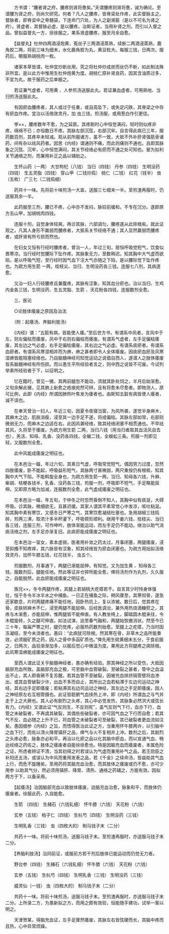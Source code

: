<!-- { "loadSidebar": true } -->
　　方书谓：“腰者肾之府，腰疼则肾将惫矣。”夫谓腰疼则肾将惫，诚为确论。至谓腰为肾之府，则尚欠研究。何者？凡人之腰疼，皆脊梁处作疼，此实督脉主之。督脉者，即脊梁中之脊髓袋，下连命门穴处，为人之副肾脏（是以不可名为肾之府）。肾虚者，其督脉必虚，是以腰疼。治斯证者，当用补肾之剂，而引以入督之品。曾拟益督丸一方，徐徐服之，果系肾虚腰疼，服至月余自愈。

　　【益督丸】杜仲四两酒浸炮黄，菟丝子三两酒浸蒸熟，续断二两酒浸蒸熟，鹿角胶二两，将前三味为细末，水化鹿角胶为丸，黄豆粒大。每服三钱，日两次。服药后，嚼服熟胡桃肉一枚。

　　诸家本草皆谓，杜仲宜炒断丝用，究之将杜仲炒成炭而丝仍不断，如此制法殊非所宜。是以此方中惟用生杜仲炮黄为度。胡桃仁原补肾良药，因其含油质过多，不宜为丸，故于服药之后单服之。

　　若证兼气虚者，可用黄 、人参煎汤送服此丸。若证兼血虚者，可用熟地、当归煎汤送服此丸。

　　有因瘀血腰疼者，其人或过于任重，或自高坠下，或失足闪跌，其脊梁之中存有瘀血作疼。宜治以活络效灵丹，加 虫三钱，煎汤服，或用葱白作引更佳。

　　李××，腰疼数年不愈，为之延医。其疼剧时心中恒觉满闷，轻时则似疼非疼，绵绵不已；亦恒数日不疼。其脉左部沉弦，右部沉牢。自言得此病已三年，服药数百剂，其疼卒未轻减。观从前所服诸方，虽不一致，大抵不外补肝肾强筋骨诸药，间有杂以祛风药者。因思《内经》谓通则不痛，而此则痛则不通也。且即其脉象之沉弦、沉牢，心中恒觉满闷，其关节经络必有瘀而不通之处可知也。爰为拟利关节通络之剂，而兼用补正之品以辅助之。

　　生怀山药（一两） 大甘枸杞（八钱） 当归（四钱） 丹参（四钱） 生明没药（四钱） 生五灵脂（四钱） 穿山甲（二钱炒捣） 桃仁（二钱） 红花（钱半） 虫（五枚） 广三七（二钱捣细）

　　药共十一味。先将前十味煎汤一大盅，送服三七细末一半。至煎渣再服时，仍送服其余一半。

　　此药服至三剂，腰已不疼，心中亦不发闷，脉较前缓和，不专在沉分。遂即原方去山甲，加胡桃肉四钱。

　　连服十剂，自觉身体轻爽。再诊其脉，六部调匀，腰疼遂从此除根矣。就此证观之，凡其人身形不羸弱而腰疼者，大抵系关节经络不通；其人显然羸弱而腰疼者，或肝肾有所亏损而然也。

　　在妇女又恒有行经时腰疼者，曾治一人，年过三旬，居恒呼吸觉短气，饮食似畏寒凉。当行经时觉腰际下坠作疼。其脉象无力，至数稍迟。知其胸中大气虚而欲陷，是以呼吸气短，至行经时因气血下注大气亦随之下陷，是以腰际觉下坠作疼也。为疏方用生箭 一两，桂枝尖、当归、生明没药各三钱。连服七八剂，其病遂愈。

　　又治一妇人行经腰疼且兼腹疼，其脉有涩象，知其血分瘀也。治以当归、生鸡内金各三钱，生明没药、生五灵脂、生箭 、天花粉各四钱，连服数剂全愈。

　　三、医论

　　○论肢体痿废之原因及治法

　　（附：起痿汤、养脑利肢汤）

　　《内经》谓：“五脏有病，皆能使人痿。”至后世方书，有谓系中风者，言风中于左，则左偏枯而痿废，风中于右则右偏枯而痿废。有谓系气虚者，左手足偏枯痿废，其左边之气必虚，右手足偏枯痿废，其右边之气必虚。有谓系痰瘀者。有谓系血瘀者。有谓系风寒湿相并而为痹，痹之甚者即令人全体痿废。因痰瘀血瘀及风寒湿痹皆能阻塞经络也。乃自脑髓神经司知觉运动之说倡自西人，遂谓人之肢体痿废皆系脑髓神经有所伤损。而以愚生平所经验者言之，则中西之说皆不可废。今试列举素所经验者于下，以征明之。

　　忆在籍时，曾见一猪，其两前腿忽不能动，须就其卧处饲之，半月后始渐愈。又旬余解此猪，见其肺上新愈之疮痕宛然可辨，且有将愈未尽愈者。即物测人，原可比例，此即《内经》所谓因肺热叶焦发为痿者也。由斯知五脏有病皆使人痿者，诚不误也。

　　在奉天曾治一妇人，年近三旬，因夏令夜寝当窗，为风所袭，遂觉半身麻木，其麻木之边，肌肤消瘦，浸至其一边手足不遂，将成偏枯。其脉左部如常，右部则微弱无力，而麻木之边适在右。此因风袭经络，致其经络闭塞不相贯通也。不早祛其风，久将至于痿废。为疏方用生箭 二两，当归八钱（用当归者取其血活风自去也），羌活、知母、乳香、没药各四钱，全蝎二钱，全蜈蚣三条。煎服一剂即见轻，又服数剂全愈。

　　此中风能成痿废之明征也。

　　在本邑治一媪，年过六旬，其素日气虚，呼吸常觉短气。偶因劳力过度，忽然四肢痿废，卧不能起，呼吸益形短气，其脉两寸甚微弱，两尺重按仍有根柢，知其胸中大气下陷，不能斡旋全身也，为疏方用生箭一两，当归、知母各六钱，升麻、柴胡、桔梗各钱半，乳香、没药各三钱，煎服一剂，呼吸即不短气，手足略能屈伸。又即原方略为加减，连服数剂全愈，此气虚成痿废之明征也。

　　在本邑治一媪，年五旬，于仲冬之时忽然昏倒不知人，其胸中似有痰涎，大碍呼吸。诊其脉，微细欲无，且甚迟缓。其家人谓其平素常觉心中发凉，咳吐粘涎。知其胸中素有寒饮，又感冬日严寒之气，其寒饮愈凝结杜塞也。急用胡椒三钱捣碎，煎两三沸，取浓汁多半杯灌下，呼吸顿形顺利。继用干姜六钱，桂枝尖、当归各三钱，连服三剂，可作呻吟，肢体渐能运动，而左手足仍不能动。继治以助气消痰活络之剂，左手足亦渐复旧。此痰瘀能成痿废之明征也。

　　在本邑治一室女，素本虚弱，医者用补敛之药太过，月事闭塞，两腿痿废，浸至抑搔不知疼痒，其六脉皆有涩象，知其经络皆为瘀血闭塞也。为疏方用拙拟活络效灵丹，加怀牛膝五钱，红花钱半， 虫五个。

　　煎服数剂，月事通下，两腿已渐能屈伸，有知觉。又为加生黄 、知母各三钱，服数剂后，腿能任地。然此等证非仓猝所能全愈，俾将汤剂作为丸剂，久久服之，自能脱然。此血瘀能成痿废之明征也。

　　族兄××，冬令两腿作疼，其腿上若胡桃大疙瘩若干。自言其少时恃身体强壮，恒于冬令半冰半水之中捕鱼。一日正在捕鱼之际，朔风骤至，其寒彻骨，遂急还家歇息，片时两腿疼痛不能任地，因卧热炕上，复以浓被。数日后，觉其疼在骨，皮肤转麻木不仁，浸至两腿不能屈伸。后经医调治，兼外用热烧酒糠熨之，其疼与木渐愈，亦能屈伸，惟两腿皆不能伸直。有人教坐椅上，脚踏圆木棍来往，令木棍旋转，久之腿可伸直。如法试演，迨至春气融和，两腿始恢撤消状。然至今已三十年，每届严寒之时，腿仍觉疼，必服热药数剂始愈。至腿上之疙瘩，乃当时因冻凝结，至今未消者也。愚曰：“此病犹可除根。然其寒在骨，非草木之品所能奏效，必须服矿质之药，因人之骨中多函矿质也。”俾先用生硫黄细末五分，于食前服之，日两次，品验渐渐加多，以服后觉心中微温为度。果用此方将腿疼之病除根。此风寒湿痹能成痿废之明征也。

　　至西人谓此证关乎脑髓神经者，愚亦确有经验。原其神经之所以受伤，大抵因脑部充血所致。盖脑部充血之极，可至脑中血管破裂。至破裂之甚者，管中之血溢出不止，其人即昏厥不复苏醒。若其血管不至破裂，因被充血排挤隔管壁将血渗出，或其血管破裂少许，出血不多而自止，其所出之血若粘滞于左边司运动之神经，其右边手足即痿废；若粘滞其右边司运动之神经，其左边之手足即痿废。因人之神经原左右互相管摄也。此证皆脏腑气血挟热上冲，即《内经》所谓血之与气并走于上之大厥也。其人必有剧烈之头疼，其心中必觉发热，其脉象必然洪大或弦长有力。《内经》又谓此证“气反则生，不反则死”，盖气反则气下行，血亦下行，血管之未破裂者，不再虞其破裂，其偶些些破裂者，亦可因气血之下行而自愈；若其气不反，血必随之上升不已，将血管之未破裂者可至破裂，其已破裂者更血流如注矣。愚因细参《内经》之旨，而悟得医治此证之方，当重用怀牛膝两许，以引脑中之血下行，而佐以清火降胃镇肝之品，俾气与火不复相并上冲。数剂之后，其剧烈之头疼必愈，脉象亦必和平。再治以化瘀之品以化其脑中瘀血，而以宣通气血、畅达经络之药佐之，肢体之痿废者自能徐徐愈也。特是因脑充血而痿废者，本属危险之证，所虑者辨证不清，当其初得之时若误认为气虚而重用补气之品，若王勋臣之补阳还五汤，或误认为中风而重用发表之品，若《千金》之续命汤，皆益助其气血上行，而危不旋踵矣。至用药将其脑充血治愈，而其肢体之痿废或仍不愈，亦可少用参 以助其气分，然必须用镇肝、降胃、清热、通络之药辅之，方能有效。因拟两方于下，以备采用。

　　【起痿汤】治因脑部充血以致肢体痿废，迨脑充血治愈，脉象和平，而肢体仍痿废者。徐服此药，久自能愈。

　　生箭 （四钱） 生赭石（六钱轧细） 怀牛膝（六钱） 天花粉（六钱）

　　玄参（五钱） 柏子仁（四钱） 生杭芍（四钱） 生明没药（三钱）

　　生明乳香（三钱） 虫（四枚大的） 制马钱子末（二分）

　　共药十一味。将前十味煎汤，送服马钱子末。至煎渣再服时，亦送服马钱子末二分。

　　【养脑利肢汤】治同前证，或服前方若干剂后肢体已能运动而仍觉无力者。

　　野台参（四钱） 生赭石（六钱轧细） 怀牛膝（六钱） 天花粉（六钱）

　　玄参（五钱） 生杭芍（四钱） 生明乳香（三钱） 生明没药（三钱）

　　威灵仙（一钱） 虫（四枚大的） 制马钱子末（二分）

　　共药十一味。将前十味煎汤，送服马钱子末。至煎渣再服时，亦送服马钱子末二分。上所录二方，为愚新拟之方，而用之颇有效验，恒能随手建功，试举一案以明之。

　　天津贺某，得脑充血证，左手足骤然痿废，其脉左右皆弦硬而长，其脑中疼而且热，心中异常烦躁。


